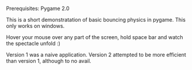Prerequisites: Pygame 2.0

This is a short demonstratation of basic bouncing physics in pygame.
This only works on windows.

Hover your mouse over any part of the screen, hold space bar and watch the spectacle unfold :)

Version 1 was a naive application.
Version 2 attempted to be more efficient than version 1, although to no avail.
